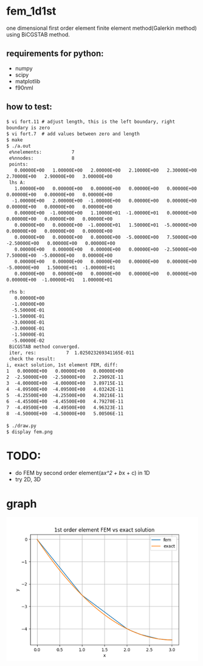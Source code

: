 fem_1d1st
======
one dimensional first order element finite element method(Galerkin method) using BiCGSTAB method.

requirements for python:
------
* numpy
* scipy
* matplotlib
* f90nml

how to test:
------

~~~
$ vi fort.11 # adjust length, this is the left boundary, right boundary is zero
$ vi fort.7  # add values between zero and length
$ make
$ ./a.out
 e%nelements:           7
 e%nnodes:              8
 points:
   0.00000E+00   1.00000E+00   2.00000E+00   2.10000E+00   2.30000E+00   2.70000E+00   2.90000E+00   3.00000E+00
 lhs A:
   1.00000E+00   0.00000E+00   0.00000E+00   0.00000E+00   0.00000E+00   0.00000E+00   0.00000E+00   0.00000E+00
  -1.00000E+00   2.00000E+00  -1.00000E+00   0.00000E+00   0.00000E+00   0.00000E+00   0.00000E+00   0.00000E+00
   0.00000E+00  -1.00000E+00   1.10000E+01  -1.00000E+01   0.00000E+00   0.00000E+00   0.00000E+00   0.00000E+00
   0.00000E+00   0.00000E+00  -1.00000E+01   1.50000E+01  -5.00000E+00   0.00000E+00   0.00000E+00   0.00000E+00
   0.00000E+00   0.00000E+00   0.00000E+00  -5.00000E+00   7.50000E+00  -2.50000E+00   0.00000E+00   0.00000E+00
   0.00000E+00   0.00000E+00   0.00000E+00   0.00000E+00  -2.50000E+00   7.50000E+00  -5.00000E+00   0.00000E+00
   0.00000E+00   0.00000E+00   0.00000E+00   0.00000E+00   0.00000E+00  -5.00000E+00   1.50000E+01  -1.00000E+01
   0.00000E+00   0.00000E+00   0.00000E+00   0.00000E+00   0.00000E+00   0.00000E+00  -1.00000E+01   1.00000E+01

 rhs b:
   0.00000E+00
  -1.00000E+00
  -5.50000E-01
  -1.50000E-01
  -3.00000E-01
  -3.00000E-01
  -1.50000E-01
  -5.00000E-02
 BiCGSTAB method converged.
 iter, res:           7  1.025023269341165E-011
 check the result:
i, exact solution, 1st element FEM, diff:
1   0.00000E+00   0.00000E+00   0.00000E+00
2  -2.50000E+00  -2.50000E+00   2.29092E-11
3  -4.00000E+00  -4.00000E+00   3.89715E-11
4  -4.09500E+00  -4.09500E+00   4.03242E-11
5  -4.25500E+00  -4.25500E+00   4.30216E-11
6  -4.45500E+00  -4.45500E+00   4.79270E-11
7  -4.49500E+00  -4.49500E+00   4.96323E-11
8  -4.50000E+00  -4.50000E+00   5.00506E-11

$ ./draw.py
$ display fem.png
~~~
  
TODO:
======
* do FEM by second order element(a*x^2 + b*x + c) in 1D
* try 2D, 3D

graph
======
![Alt text](fem.png?raw=true "fem")
